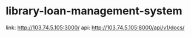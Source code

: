 # library-loan-management-system

link: http://103.74.5.105:3000/
api: http://103.74.5.105:8000/api/v1/docs/
